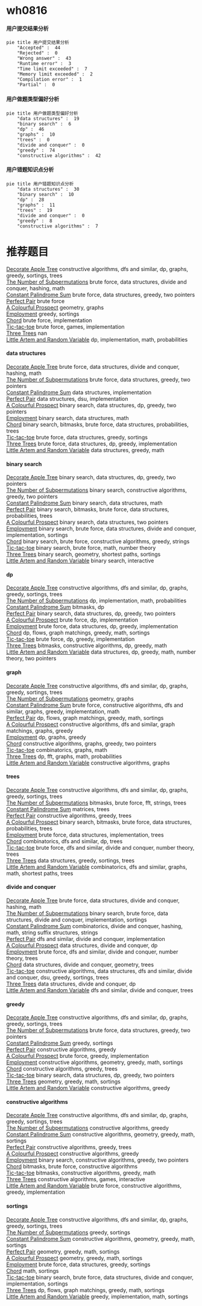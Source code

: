 # wh0816
<!-- tabs:start -->
#### **用户提交结果分析**

```mermaid
pie title 用户提交结果分析
    "Accepted" :  44
    "Rejected" :  0
    "Wrong answer" :  43
    "Runtime error" :  3
    "Time limit exceeded" :  7
    "Memory limit exceeded" :  2
    "Compilation error" :  1
    "Partial" :  0
```
#### **用户做题类型偏好分析**

```mermaid
pie title 用户做题类型偏好分析
    "data structures" :  19
    "binary search" :  6
    "dp" :  46
    "graphs" :  10
    "trees" :  0
    "divide and conquer" :  0
    "greedy" :  74
    "constructive algorithms" :  42
```
#### **用户错题知识点分析**

```mermaid
pie title 用户错题知识点分析
    "data structures" :  30
    "binary search" :  10
    "dp" :  28
    "graphs" :  11
    "trees" :  19
    "divide and conquer" :  0
    "greedy" :  8
    "constructive algorithms" :  7
```
<!-- tabs:end -->
# 推荐题目
[Decorate Apple Tree](http://codeforces.com/problemset/problem/1056/D)		constructive algorithms,
                        dfs and similar,
                        dp,
                        graphs,
                        greedy,
                        sortings,
                        trees		  
[The Number of Subpermutations](http://codeforces.com/problemset/problem/1175/F)		brute force,
                        data structures,
                        divide and conquer,
                        hashing,
                        math		  
[Constant Palindrome Sum](http://codeforces.com/problemset/problem/1343/D)		brute force,
                        data structures,
                        greedy,
                        two pointers		  
[Perfect Pair](http://codeforces.com/problemset/problem/317/A)		brute force		  
[A Colourful Prospect](https://codeforces.com/contest/934/problem/E)		geometry,
                        graphs		  
[Employment](http://codeforces.com/problemset/problem/1214/F)		greedy,
                        sortings		  
[Chord](http://codeforces.com/problemset/problem/88/A)		brute force,
                        implementation		  
[Tic-tac-toe](http://codeforces.com/problemset/problem/3/C)		brute force,
                        games,
                        implementation		  
[Three Trees](http://codeforces.com/problemset/problem/391/E2)		nan		  
[Little Artem and Random Variable](https://codeforces.com/contest/668/problem/C)		dp,
                        implementation,
                        math,
                        probabilities		  
<!-- tabs:start -->
#### **data structures**
[Decorate Apple Tree](http://codeforces.com/problemset/problem/1175/F)		brute force,
                        data structures,
                        divide and conquer,
                        hashing,
                        math		  
[The Number of Subpermutations](http://codeforces.com/problemset/problem/1343/D)		brute force,
                        data structures,
                        greedy,
                        two pointers		  
[Constant Palindrome Sum](http://codeforces.com/problemset/problem/1083/D)		data structures,
                        implementation		  
[Perfect Pair](https://codeforces.com/contest/1293/problem/C)		data structures,
                        dsu,
                        implementation		  
[A Colourful Prospect](http://codeforces.com/problemset/problem/1492/C)		binary search,
                        data structures,
                        dp,
                        greedy,
                        two pointers		  
[Employment](http://codeforces.com/problemset/problem/1490/G)		binary search,
                        data structures,
                        math		  
[Chord](http://codeforces.com/problemset/problem/1479/D)		binary search,
                        bitmasks,
                        brute force,
                        data structures,
                        probabilities,
                        trees		  
[Tic-tac-toe](http://codeforces.com/problemset/problem/1497/A)		brute force,
                        data structures,
                        greedy,
                        sortings		  
[Three Trees](http://codeforces.com/problemset/problem/1491/C)		brute force,
                        data structures,
                        dp,
                        greedy,
                        implementation		  
[Little Artem and Random Variable](http://codeforces.com/problemset/problem/1492/B)		data structures,
                        greedy,
                        math		  
#### **binary search**
[Decorate Apple Tree](http://codeforces.com/problemset/problem/1492/C)		binary search,
                        data structures,
                        dp,
                        greedy,
                        two pointers		  
[The Number of Subpermutations](http://codeforces.com/problemset/problem/1463/D)		binary search,
                        constructive algorithms,
                        greedy,
                        two pointers		  
[Constant Palindrome Sum](http://codeforces.com/problemset/problem/1490/G)		binary search,
                        data structures,
                        math		  
[Perfect Pair](http://codeforces.com/problemset/problem/1479/D)		binary search,
                        bitmasks,
                        brute force,
                        data structures,
                        probabilities,
                        trees		  
[A Colourful Prospect](http://codeforces.com/problemset/problem/1436/E)		binary search,
                        data structures,
                        two pointers		  
[Employment](http://codeforces.com/problemset/problem/1461/D)		binary search,
                        brute force,
                        data structures,
                        divide and conquer,
                        implementation,
                        sortings		  
[Chord](http://codeforces.com/problemset/problem/1493/C)		binary search,
                        brute force,
                        constructive algorithms,
                        greedy,
                        strings		  
[Tic-tac-toe](http://codeforces.com/problemset/problem/1487/D)		binary search,
                        brute force,
                        math,
                        number theory		  
[Three Trees](http://codeforces.com/problemset/problem/1486/B)		binary search,
                        geometry,
                        shortest paths,
                        sortings		  
[Little Artem and Random Variable](http://codeforces.com/problemset/problem/1486/C1)		binary search,
                        interactive		  
#### **dp**
[Decorate Apple Tree](http://codeforces.com/problemset/problem/1056/D)		constructive algorithms,
                        dfs and similar,
                        dp,
                        graphs,
                        greedy,
                        sortings,
                        trees		  
[The Number of Subpermutations](https://codeforces.com/contest/668/problem/C)		dp,
                        implementation,
                        math,
                        probabilities		  
[Constant Palindrome Sum](https://codeforces.com/contest/544/problem/E)		bitmasks,
                        dp		  
[Perfect Pair](http://codeforces.com/problemset/problem/1492/C)		binary search,
                        data structures,
                        dp,
                        greedy,
                        two pointers		  
[A Colourful Prospect](https://codeforces.com/contest/1457/problem/C)		brute force,
                        dp,
                        implementation		  
[Employment](http://codeforces.com/problemset/problem/1491/C)		brute force,
                        data structures,
                        dp,
                        greedy,
                        implementation		  
[Chord](http://codeforces.com/problemset/problem/1437/C)		dp,
                        flows,
                        graph matchings,
                        greedy,
                        math,
                        sortings		  
[Tic-tac-toe](http://codeforces.com/problemset/problem/1499/B)		brute force,
                        dp,
                        greedy,
                        implementation		  
[Three Trees](http://codeforces.com/problemset/problem/1491/D)		bitmasks,
                        constructive algorithms,
                        dp,
                        greedy,
                        math		  
[Little Artem and Random Variable](http://codeforces.com/problemset/problem/1497/E1)		data structures,
                        dp,
                        greedy,
                        math,
                        number theory,
                        two pointers		  
#### **graph**
[Decorate Apple Tree](http://codeforces.com/problemset/problem/1056/D)		constructive algorithms,
                        dfs and similar,
                        dp,
                        graphs,
                        greedy,
                        sortings,
                        trees		  
[The Number of Subpermutations](https://codeforces.com/contest/934/problem/E)		geometry,
                        graphs		  
[Constant Palindrome Sum](http://codeforces.com/problemset/problem/1487/C)		brute force,
                        constructive algorithms,
                        dfs and similar,
                        graphs,
                        greedy,
                        implementation,
                        math		  
[Perfect Pair](http://codeforces.com/problemset/problem/1437/C)		dp,
                        flows,
                        graph matchings,
                        greedy,
                        math,
                        sortings		  
[A Colourful Prospect](http://codeforces.com/problemset/problem/1470/D)		constructive algorithms,
                        dfs and similar,
                        graph matchings,
                        graphs,
                        greedy		  
[Employment](http://codeforces.com/problemset/problem/1476/C)		dp,
                        graphs,
                        greedy		  
[Chord](http://codeforces.com/problemset/problem/1304/D)		constructive algorithms,
                        graphs,
                        greedy,
                        two pointers		  
[Tic-tac-toe](http://codeforces.com/problemset/problem/1475/C)		combinatorics,
                        graphs,
                        math		  
[Three Trees](http://codeforces.com/problemset/problem/553/E)		dp,
                        fft,
                        graphs,
                        math,
                        probabilities		  
[Little Artem and Random Variable](http://codeforces.com/problemset/problem/1495/C)		constructive algorithms,
                        graphs		  
#### **trees**
[Decorate Apple Tree](http://codeforces.com/problemset/problem/1056/D)		constructive algorithms,
                        dfs and similar,
                        dp,
                        graphs,
                        greedy,
                        sortings,
                        trees		  
[The Number of Subpermutations](http://codeforces.com/problemset/problem/754/E)		bitmasks,
                        brute force,
                        fft,
                        strings,
                        trees		  
[Constant Palindrome Sum](http://codeforces.com/problemset/problem/578/F)		matrices,
                        trees		  
[Perfect Pair](http://codeforces.com/problemset/problem/1225/F)		constructive algorithms,
                        greedy,
                        trees		  
[A Colourful Prospect](http://codeforces.com/problemset/problem/1479/D)		binary search,
                        bitmasks,
                        brute force,
                        data structures,
                        probabilities,
                        trees		  
[Employment](http://codeforces.com/problemset/problem/1511/C)		brute force,
                        data structures,
                        implementation,
                        trees		  
[Chord](http://codeforces.com/problemset/problem/1499/F)		combinatorics,
                        dfs and similar,
                        dp,
                        trees		  
[Tic-tac-toe](http://codeforces.com/problemset/problem/1491/E)		brute force,
                        dfs and similar,
                        divide and conquer,
                        number theory,
                        trees		  
[Three Trees](http://codeforces.com/problemset/problem/1466/D)		data structures,
                        greedy,
                        sortings,
                        trees		  
[Little Artem and Random Variable](http://codeforces.com/problemset/problem/1495/D)		combinatorics,
                        dfs and similar,
                        graphs,
                        math,
                        shortest paths,
                        trees		  
#### **divide and conquer**
[Decorate Apple Tree](http://codeforces.com/problemset/problem/1175/F)		brute force,
                        data structures,
                        divide and conquer,
                        hashing,
                        math		  
[The Number of Subpermutations](http://codeforces.com/problemset/problem/1461/D)		binary search,
                        brute force,
                        data structures,
                        divide and conquer,
                        implementation,
                        sortings		  
[Constant Palindrome Sum](http://codeforces.com/problemset/problem/1466/G)		combinatorics,
                        divide and conquer,
                        hashing,
                        math,
                        string suffix structures,
                        strings		  
[Perfect Pair](http://codeforces.com/problemset/problem/1490/D)		dfs and similar,
                        divide and conquer,
                        implementation		  
[A Colourful Prospect](https://codeforces.com/contest/1483/problem/C)		data structures,
                        divide and conquer,
                        dp		  
[Employment](http://codeforces.com/problemset/problem/1491/E)		brute force,
                        dfs and similar,
                        divide and conquer,
                        number theory,
                        trees		  
[Chord](http://codeforces.com/problemset/problem/1303/G)		data structures,
                        divide and conquer,
                        geometry,
                        trees		  
[Tic-tac-toe](http://codeforces.com/problemset/problem/1494/D)		constructive algorithms,
                        data structures,
                        dfs and similar,
                        divide and conquer,
                        dsu,
                        greedy,
                        sortings,
                        trees		  
[Three Trees](http://codeforces.com/problemset/problem/1482/E)		data structures,
                        divide and conquer,
                        dp		  
[Little Artem and Random Variable](http://codeforces.com/problemset/problem/566/C)		dfs and similar,
                        divide and conquer,
                        trees		  
#### **greedy**
[Decorate Apple Tree](http://codeforces.com/problemset/problem/1056/D)		constructive algorithms,
                        dfs and similar,
                        dp,
                        graphs,
                        greedy,
                        sortings,
                        trees		  
[The Number of Subpermutations](http://codeforces.com/problemset/problem/1343/D)		brute force,
                        data structures,
                        greedy,
                        two pointers		  
[Constant Palindrome Sum](http://codeforces.com/problemset/problem/1214/F)		greedy,
                        sortings		  
[Perfect Pair](https://codeforces.com/contest/516/problem/B)		constructive algorithms,
                        greedy		  
[A Colourful Prospect](http://codeforces.com/problemset/problem/815/A)		brute force,
                        greedy,
                        implementation		  
[Employment](https://codeforces.com/contest/1478/problem/F)		constructive algorithms,
                        geometry,
                        greedy,
                        math,
                        sortings		  
[Chord](http://codeforces.com/problemset/problem/1225/F)		constructive algorithms,
                        greedy,
                        trees		  
[Tic-tac-toe](http://codeforces.com/problemset/problem/1492/C)		binary search,
                        data structures,
                        dp,
                        greedy,
                        two pointers		  
[Three Trees](https://codeforces.com/contest/1496/problem/C)		geometry,
                        greedy,
                        math,
                        sortings		  
[Little Artem and Random Variable](http://codeforces.com/problemset/problem/1493/A)		constructive algorithms,
                        greedy		  
#### **constructive algorithms**
[Decorate Apple Tree](http://codeforces.com/problemset/problem/1056/D)		constructive algorithms,
                        dfs and similar,
                        dp,
                        graphs,
                        greedy,
                        sortings,
                        trees		  
[The Number of Subpermutations](https://codeforces.com/contest/516/problem/B)		constructive algorithms,
                        greedy		  
[Constant Palindrome Sum](https://codeforces.com/contest/1478/problem/F)		constructive algorithms,
                        geometry,
                        greedy,
                        math,
                        sortings		  
[Perfect Pair](http://codeforces.com/problemset/problem/1225/F)		constructive algorithms,
                        greedy,
                        trees		  
[A Colourful Prospect](http://codeforces.com/problemset/problem/1493/A)		constructive algorithms,
                        greedy		  
[Employment](http://codeforces.com/problemset/problem/1463/D)		binary search,
                        constructive algorithms,
                        greedy,
                        two pointers		  
[Chord](https://codeforces.com/contest/1456/problem/B)		bitmasks,
                        brute force,
                        constructive algorithms		  
[Tic-tac-toe](http://codeforces.com/problemset/problem/1492/D)		bitmasks,
                        constructive algorithms,
                        greedy,
                        math		  
[Three Trees](https://codeforces.com/contest/1504/problem/D)		constructive algorithms,
                        games,
                        interactive		  
[Little Artem and Random Variable](https://codeforces.com/contest/1483/problem/A)		brute force,
                        constructive algorithms,
                        greedy,
                        implementation		  
#### **sortings**
[Decorate Apple Tree](http://codeforces.com/problemset/problem/1056/D)		constructive algorithms,
                        dfs and similar,
                        dp,
                        graphs,
                        greedy,
                        sortings,
                        trees		  
[The Number of Subpermutations](http://codeforces.com/problemset/problem/1214/F)		greedy,
                        sortings		  
[Constant Palindrome Sum](https://codeforces.com/contest/1478/problem/F)		constructive algorithms,
                        geometry,
                        greedy,
                        math,
                        sortings		  
[Perfect Pair](https://codeforces.com/contest/1496/problem/C)		geometry,
                        greedy,
                        math,
                        sortings		  
[A Colourful Prospect](http://codeforces.com/problemset/problem/1495/A)		geometry,
                        greedy,
                        math,
                        sortings		  
[Employment](http://codeforces.com/problemset/problem/1497/A)		brute force,
                        data structures,
                        greedy,
                        sortings		  
[Chord](http://codeforces.com/problemset/problem/1427/A)		math,
                        sortings		  
[Tic-tac-toe](http://codeforces.com/problemset/problem/1461/D)		binary search,
                        brute force,
                        data structures,
                        divide and conquer,
                        implementation,
                        sortings		  
[Three Trees](http://codeforces.com/problemset/problem/1437/C)		dp,
                        flows,
                        graph matchings,
                        greedy,
                        math,
                        sortings		  
[Little Artem and Random Variable](http://codeforces.com/problemset/problem/1473/A)		greedy,
                        implementation,
                        math,
                        sortings		  
<!-- tabs:end -->
